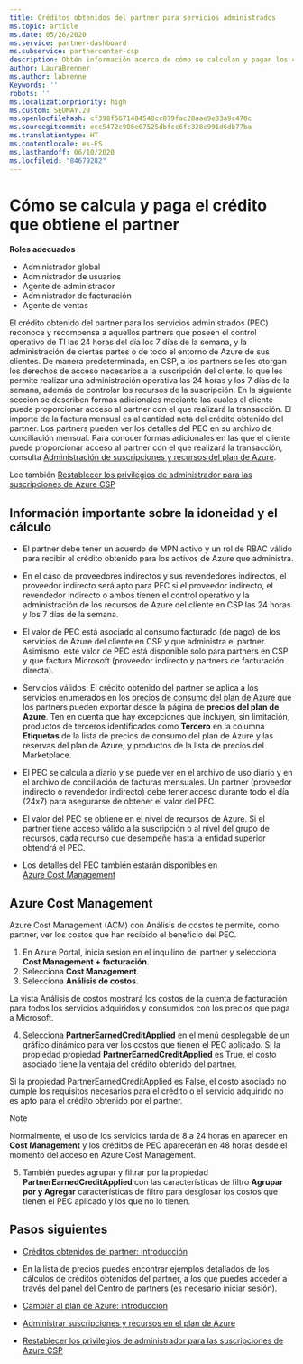 ```yaml
---
title: Créditos obtenidos del partner para servicios administrados
ms.topic: article
ms.date: 05/26/2020
ms.service: partner-dashboard
ms.subservice: partnercenter-csp
description: Obtén información acerca de cómo se calculan y pagan los créditos obtenidos del partner (PEC) de Microsoft para los servicios administrados y cómo asegurarte de que cumples los requisitos.
author: LauraBrenner
ms.author: labrenne
Keywords: ''
robots: ''
ms.localizationpriority: high
ms.custom: SEOMAY.20
ms.openlocfilehash: cf398f5671484548cc879fac28aae9e83a9c470c
ms.sourcegitcommit: ecc5472c986e67525dbfcc6fc328c991d6db77ba
ms.translationtype: HT
ms.contentlocale: es-ES
ms.lasthandoff: 06/10/2020
ms.locfileid: "84679282"
---
```

# <a name="how-the-partner-earned-credit-is-calculated-and-paid"></a>Cómo se calcula y paga el crédito que obtiene el partner

**Roles adecuados**

- Administrador global
- Administrador de usuarios
- Agente de administrador
- Administrador de facturación
- Agente de ventas

El crédito obtenido del partner para los servicios administrados (PEC) reconoce y recompensa a aquellos partners que poseen el control operativo de TI las 24 horas del día los 7 días de la semana, y la administración de ciertas partes o de todo el entorno de Azure de sus clientes. De manera predeterminada, en CSP, a los partners se les otorgan los derechos de acceso necesarios a la suscripción del cliente, lo que les permite realizar una administración operativa las 24 horas y los 7 días de la semana, además de controlar los recursos de la suscripción. En la siguiente sección se describen formas adicionales mediante las cuales el cliente puede proporcionar acceso al partner con el que realizará la transacción. El importe de la factura mensual es al cantidad neta del crédito obtenido del partner. Los partners pueden ver los detalles del PEC en su archivo de conciliación mensual. Para conocer formas adicionales en las que el cliente puede proporcionar acceso al partner con el que realizará la transacción, consulta [Administración de suscripciones y recursos del plan de Azure](azure-plan-manage.md).

Lee también [Restablecer los privilegios de administrador para las suscripciones de Azure CSP](revoke-reinstate-csp.md)

## <a name="important-eligibility-and-calculation-information"></a>Información importante sobre la idoneidad y el cálculo

- El partner debe tener un acuerdo de MPN activo y un rol de RBAC válido para recibir el crédito obtenido para los activos de Azure que administra. 

- En el caso de proveedores indirectos y sus revendedores indirectos, el proveedor indirecto será apto para PEC si el proveedor indirecto, el revendedor indirecto o ambos tienen el control operativo y la administración de los recursos de Azure del cliente en CSP las 24 horas y los 7 días de la semana.

- El valor de PEC está asociado al consumo facturado (de pago) de los servicios de Azure del cliente en CSP y que administra el partner. Asimismo, este valor de PEC está disponible solo para partners en CSP y que factura Microsoft (proveedor indirecto y partners de facturación directa). 

- Servicios válidos: El crédito obtenido del partner se aplica a los servicios enumerados en los [precios de consumo del plan de Azure](https://partner.microsoft.com/commerce/sales) que los partners pueden exportar desde la página de **precios del plan de Azure**. Ten en cuenta que hay excepciones que incluyen, sin limitación, productos de terceros identificados como **Tercero** en la columna **Etiquetas** de la lista de precios de consumo del plan de Azure y las reservas del plan de Azure, y productos de la lista de precios del Marketplace.

- El PEC se calcula a diario y se puede ver en el archivo de uso diario y en el archivo de conciliación de facturas mensuales. Un partner (proveedor indirecto o revendedor indirecto) debe tener acceso durante todo el día (24x7) para asegurarse de obtener el valor del PEC.  

- El valor del PEC se obtiene en el nivel de recursos de Azure. Si el partner tiene acceso válido a la suscripción o al nivel del grupo de recursos, cada recurso que desempeñe hasta la entidad superior obtendrá el PEC.  

- Los detalles del PEC también estarán disponibles en [Azure Cost Management](https://go.microsoft.com/fwlink/?linkid=2106482)

## <a name="azure-cost-management"></a>Azure Cost Management

 Azure Cost Management (ACM) con Análisis de costos te permite, como partner, ver los costos que han recibido el beneficio del PEC.  

1. En Azure Portal, inicia sesión en el inquilino del partner y selecciona **Cost Management + facturación**.
2.  Selecciona **Cost Management**.
3.  Selecciona **Análisis de costos**.

La vista Análisis de costos mostrará los costos de la cuenta de facturación para todos los servicios adquiridos y consumidos con los precios que paga a Microsoft.

4.  Selecciona **PartnerEarnedCreditApplied** en el menú desplegable de un gráfico dinámico para ver los costos que tienen el PEC aplicado. Si la propiedad propiedad **PartnerEarnedCreditApplied** es True, el costo asociado tiene la ventaja del crédito obtenido del partner. 

Si la propiedad PartnerEarnedCreditApplied es False, el costo asociado no cumple los requisitos necesarios para el crédito o el servicio adquirido no es apto para el crédito obtenido por el partner.

>[!NOTE] 
>Normalmente, el uso de los servicios tarda de 8 a 24 horas en aparecer en **Cost Management** y los créditos de PEC aparecerán en 48 horas desde el momento del acceso en Azure Cost Management.

5. También puedes agrupar y filtrar por la propiedad **PartnerEarnedCreditApplied** con las características de filtro **Agrupar por y Agregar** características de filtro para desglosar los costos que tienen el PEC aplicado y los que no lo tienen.

## <a name="next-steps"></a>Pasos siguientes

- [Créditos obtenidos del partner: introducción](partner-earned-credit.md)

- En la lista de precios puedes encontrar ejemplos detallados de los cálculos de créditos obtenidos del partner, a los que puedes acceder a través del panel del Centro de partners (es necesario iniciar sesión).

- [Cambiar al plan de Azure: introducción](azure-plan-get-started.md)

- [Administrar suscripciones y recursos en el plan de Azure](azure-plan-manage.md)

- [Restablecer los privilegios de administrador para las suscripciones de Azure CSP](revoke-reinstate-csp.md)

